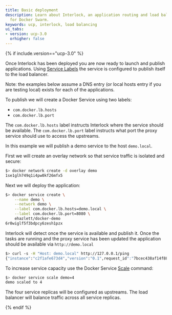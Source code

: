 ```yaml
---
title: Basic deployment
description: Learn about Interlock, an application routing and load balancing system
  for Docker Swarm.
keywords: ucp, interlock, load balancing
ui_tabs:
- version: ucp-3.0
  orhigher: false
---
```


{% if include.version=="ucp-3.0" %}

Once Interlock has been deployed you are now ready to launch and publish applications.
Using [Service Labels](https://docs.docker.com/engine/reference/commandline/service_create/#set-metadata-on-a-service--l-label)
the service is configured to publish itself to the load balancer.

Note: the examples below assume a DNS entry (or local hosts entry if you are testing local) exists
for each of the applications.

To publish we will create a Docker Service using two labels:

- `com.docker.lb.hosts`
- `com.docker.lb.port`

The `com.docker.lb.hosts` label instructs Interlock where the service should be available.
The `com.docker.lb.port` label instructs what port the proxy service should use to access
the upstreams.

In this example we will publish a demo service to the host `demo.local`.

First we will create an overlay network so that service traffic is isolated and secure:

```bash
$> docker network create -d overlay demo
1se1glh749q1i4pw0kf26mfx5
```

Next we will deploy the application:

```bash
$> docker service create \
    --name demo \
    --network demo \
    --label com.docker.lb.hosts=demo.local \
    --label com.docker.lb.port=8080 \
    ehazlett/docker-demo
6r0wiglf5f3bdpcy6zesh1pzx
```

Interlock will detect once the service is available and publish it.  Once the tasks are running
and the proxy service has been updated the application should be available via `http://demo.local`

```bash
$> curl -s -H "Host: demo.local" http://127.0.0.1/ping
{"instance":"c2f1afe673d4","version":"0.1",request_id":"7bcec438af14f8875ffc3deab9215bc5"}
```

To increase service capacity use the Docker Service [Scale](https://docs.docker.com/engine/swarm/swarm-tutorial/scale-service/) command:

```bash
$> docker service scale demo=4
demo scaled to 4
```

The four service replicas will be configured as upstreams.  The load balancer will balance traffic
across all service replicas.

{% endif %}

